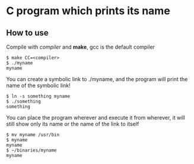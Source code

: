 # C program which prints its name

## How to use

Compile with *compiler* and **make**,
gcc is the default compiler

```
$ make CC=<compiler>
$ ./myname
myname
```

You can create a symbolic link to ./myname,
and the program will print the name of the
symbolic link!

```
$ ln -s something myname
$ ./something
something
```

You can place the program wherever and execute
it from wherever, it will still show only its name
or the name of the link to itself

```
$ mv myname /usr/bin
$ myname
myname
$ ~/binaries/myname
myname
```
